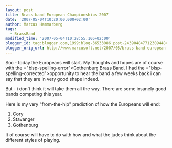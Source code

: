 ```yaml
---
layout: post
title: Brass band European Championships 2007
date: '2007-05-04T10:20:00.000+02:00'
author: Marcus Hammarberg
tags:
  - BrassBand
modified_time: '2007-05-04T10:28:55.105+02:00'
blogger_id: tag:blogger.com,1999:blog-36533086.post-2439048477123094484
blogger_orig_url: http://www.marcusoft.net/2007/05/brass-band-european-championships-2007.html
---
```


<span id="SPELLING_ERROR_0" class="blsp-spelling-error">Soo</span> -
today the Europeans will start. My thoughts and hopes are of course with
the <span>="blsp-spelling-error">Gothenburg</span> Brass Band. I had the
<span>="blsp-spelling-corrected">opportunity</span> to hear the band a
few weeks back i can say that they are in very good shape indeed.

But - i don't think it will take them all the way. There are some
insanely good bands competing this year.

Here is my very "from-the-hip" prediction of how the Europeans will
end:

1.  Cory
2.  <span>Stavanger</span>
3.  <span>Gothenburg</span>

It of course will have to do with how and what the judes think about the
different styles of playing.
